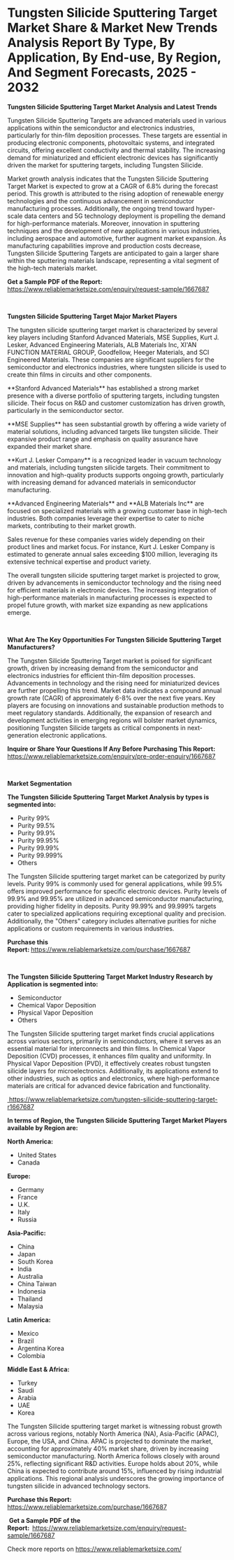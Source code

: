 <p><h1>Tungsten Silicide Sputtering Target Market Share & Market New Trends Analysis Report By Type, By Application, By End-use, By Region, And Segment Forecasts, 2025 - 2032</h1></p><p><strong>Tungsten Silicide Sputtering Target Market Analysis and Latest Trends</strong></p>
<p><p>Tungsten Silicide Sputtering Targets are advanced materials used in various applications within the semiconductor and electronics industries, particularly for thin-film deposition processes. These targets are essential in producing electronic components, photovoltaic systems, and integrated circuits, offering excellent conductivity and thermal stability. The increasing demand for miniaturized and efficient electronic devices has significantly driven the market for sputtering targets, including Tungsten Silicide. </p><p>Market growth analysis indicates that the Tungsten Silicide Sputtering Target Market is expected to grow at a CAGR of 6.8% during the forecast period. This growth is attributed to the rising adoption of renewable energy technologies and the continuous advancement in semiconductor manufacturing processes. Additionally, the ongoing trend toward hyper-scale data centers and 5G technology deployment is propelling the demand for high-performance materials. Moreover, innovation in sputtering techniques and the development of new applications in various industries, including aerospace and automotive, further augment market expansion. As manufacturing capabilities improve and production costs decrease, Tungsten Silicide Sputtering Targets are anticipated to gain a larger share within the sputtering materials landscape, representing a vital segment of the high-tech materials market.</p></p>
<p><strong>Get a Sample PDF of the Report:&nbsp;</strong> <a href="https://www.reliablemarketsize.com/enquiry/request-sample/1667687?utm_campaign=3248&utm_medium=2&utm_source=Github&utm_content=ia&utm_term=08032025&utm_id=tungsten-silicide-sputtering-target">https://www.reliablemarketsize.com/enquiry/request-sample/1667687</a></p>
<p>&nbsp;</p>
<p><strong>Tungsten Silicide Sputtering Target Major Market Players</strong></p>
<p><p>The tungsten silicide sputtering target market is characterized by several key players including Stanford Advanced Materials, MSE Supplies, Kurt J. Lesker, Advanced Engineering Materials, ALB Materials Inc, XI'AN FUNCTION MATERIAL GROUP, Goodfellow, Heeger Materials, and SCI Engineered Materials. These companies are significant suppliers for the semiconductor and electronics industries, where tungsten silicide is used to create thin films in circuits and other components.</p><p>**Stanford Advanced Materials** has established a strong market presence with a diverse portfolio of sputtering targets, including tungsten silicide. Their focus on R&D and customer customization has driven growth, particularly in the semiconductor sector. </p><p>**MSE Supplies** has seen substantial growth by offering a wide variety of material solutions, including advanced targets like tungsten silicide. Their expansive product range and emphasis on quality assurance have expanded their market share.</p><p>**Kurt J. Lesker Company** is a recognized leader in vacuum technology and materials, including tungsten silicide targets. Their commitment to innovation and high-quality products supports ongoing growth, particularly with increasing demand for advanced materials in semiconductor manufacturing.</p><p>**Advanced Engineering Materials** and **ALB Materials Inc** are focused on specialized materials with a growing customer base in high-tech industries. Both companies leverage their expertise to cater to niche markets, contributing to their market growth.</p><p>Sales revenue for these companies varies widely depending on their product lines and market focus. For instance, Kurt J. Lesker Company is estimated to generate annual sales exceeding $100 million, leveraging its extensive technical expertise and product variety.</p><p>The overall tungsten silicide sputtering target market is projected to grow, driven by advancements in semiconductor technology and the rising need for efficient materials in electronic devices. The increasing integration of high-performance materials in manufacturing processes is expected to propel future growth, with market size expanding as new applications emerge.</p></p>
<p>&nbsp;</p>
<p><strong>What Are The Key Opportunities For Tungsten Silicide Sputtering Target Manufacturers?</strong></p>
<p><p>The Tungsten Silicide Sputtering Target market is poised for significant growth, driven by increasing demand from the semiconductor and electronics industries for efficient thin-film deposition processes. Advancements in technology and the rising need for miniaturized devices are further propelling this trend. Market data indicates a compound annual growth rate (CAGR) of approximately 6-8% over the next five years. Key players are focusing on innovations and sustainable production methods to meet regulatory standards. Additionally, the expansion of research and development activities in emerging regions will bolster market dynamics, positioning Tungsten Silicide targets as critical components in next-generation electronic applications.</p></p>
<p><strong>Inquire or Share Your Questions If Any Before Purchasing This Report:</strong> <a href="https://www.reliablemarketsize.com/enquiry/pre-order-enquiry/1667687?utm_campaign=3248&utm_medium=2&utm_source=Github&utm_content=ia&utm_term=08032025&utm_id=tungsten-silicide-sputtering-target">https://www.reliablemarketsize.com/enquiry/pre-order-enquiry/1667687</a></p>
<p>&nbsp;</p>
<p><strong>Market Segmentation</strong></p>
<p><strong>The Tungsten Silicide Sputtering Target Market Analysis by types is segmented into:</strong></p>
<p><ul><li>Purity 99%</li><li>Purity 99.5%</li><li>Purity 99.9%</li><li>Purity 99.95%</li><li>Purity 99.99%</li><li>Purity 99.999%</li><li>Others</li></ul></p>
<p><p>The Tungsten Silicide sputtering target market can be categorized by purity levels. Purity 99% is commonly used for general applications, while 99.5% offers improved performance for specific electronic devices. Purity levels of 99.9% and 99.95% are utilized in advanced semiconductor manufacturing, providing higher fidelity in deposits. Purity 99.99% and 99.999% targets cater to specialized applications requiring exceptional quality and precision. Additionally, the "Others" category includes alternative purities for niche applications or custom requirements in various industries.</p></p>
<p><strong>Purchase this Report:&nbsp;</strong><a href="https://www.reliablemarketsize.com/purchase/1667687?utm_campaign=3248&utm_medium=2&utm_source=Github&utm_content=ia&utm_term=08032025&utm_id=tungsten-silicide-sputtering-target">https://www.reliablemarketsize.com/purchase/1667687</a></p>
<p>&nbsp;</p>
<p><strong>The Tungsten Silicide Sputtering Target Market Industry Research by Application is segmented into:</strong></p>
<p><ul><li>Semiconductor</li><li>Chemical Vapor Deposition</li><li>Physical Vapor Deposition</li><li>Others</li></ul></p>
<p><p>The Tungsten Silicide sputtering target market finds crucial applications across various sectors, primarily in semiconductors, where it serves as an essential material for interconnects and thin films. In Chemical Vapor Deposition (CVD) processes, it enhances film quality and uniformity. In Physical Vapor Deposition (PVD), it effectively creates robust tungsten silicide layers for microelectronics. Additionally, its applications extend to other industries, such as optics and electronics, where high-performance materials are critical for advanced device fabrication and functionality.</p></p>
<p><a href="https://www.reliablemarketsize.com/tungsten-silicide-sputtering-target-r1667687?utm_campaign=3248&utm_medium=2&utm_source=Github&utm_content=ia&utm_term=08032025&utm_id=tungsten-silicide-sputtering-target">&nbsp;https://www.reliablemarketsize.com/tungsten-silicide-sputtering-target-r1667687</a></p>
<p><strong>In terms of Region, the Tungsten Silicide Sputtering Target Market Players available by Region are:</strong></p>
<p>
    <p> <strong> North America: </strong>
        <ul>
            <li>United States</li>
            <li>Canada</li>
        </ul>
        </p> 
    <p> <strong> Europe: </strong>
        <ul>
            <li>Germany</li>
            <li>France</li>
            <li>U.K.</li>
            <li>Italy</li>
            <li>Russia</li>
        </ul>
        </p> 
    <p> <strong> Asia-Pacific: </strong>
        <ul>
            <li>China</li>
            <li>Japan</li>
            <li>South Korea</li>
            <li>India</li>
            <li>Australia</li>
            <li>China Taiwan</li>
            <li>Indonesia</li>
            <li>Thailand</li>
            <li>Malaysia</li>
        </ul>
        </p> 
    <p> <strong> Latin America: </strong>
        <ul>
            <li>Mexico</li>
            <li>Brazil</li>
            <li>Argentina Korea</li>
            <li>Colombia</li>
        </ul>
        </p> 
    <p> <strong> Middle East & Africa: </strong>
        <ul>
            <li>Turkey</li>
            <li>Saudi</li>
            <li>Arabia</li>
            <li>UAE</li>
            <li>Korea</li>
        </ul>
    </p>
    </p>
<p><p>The Tungsten Silicide sputtering target market is witnessing robust growth across various regions, notably North America (NA), Asia-Pacific (APAC), Europe, the USA, and China. APAC is projected to dominate the market, accounting for approximately 40% market share, driven by increasing semiconductor manufacturing. North America follows closely with around 25%, reflecting significant R&D activities. Europe holds about 20%, while China is expected to contribute around 15%, influenced by rising industrial applications. This regional analysis underscores the growing importance of tungsten silicide in advanced technology sectors.</p></p>
<p><strong>Purchase this Report: </strong><a href="https://www.reliablemarketsize.com/purchase/1667687?utm_campaign=3248&utm_medium=2&utm_source=Github&utm_content=ia&utm_term=08032025&utm_id=tungsten-silicide-sputtering-target">https://www.reliablemarketsize.com/purchase/1667687</a></p>
<p>&nbsp;<strong>Get a Sample PDF of the Report:&nbsp;&nbsp;</strong><a href="https://www.reliablemarketsize.com/enquiry/request-sample/1667687?utm_campaign=3248&utm_medium=2&utm_source=Github&utm_content=ia&utm_term=08032025&utm_id=tungsten-silicide-sputtering-target">https://www.reliablemarketsize.com/enquiry/request-sample/1667687</a></p>
<p><strong></strong></p>
<p>Check more reports on <a href="https://www.reliablemarketsize.com/?utm_campaign=3248&utm_medium=2&utm_source=Github&utm_content=ia&utm_term=08032025&utm_id=tungsten-silicide-sputtering-target">https://www.reliablemarketsize.com/</a></p>